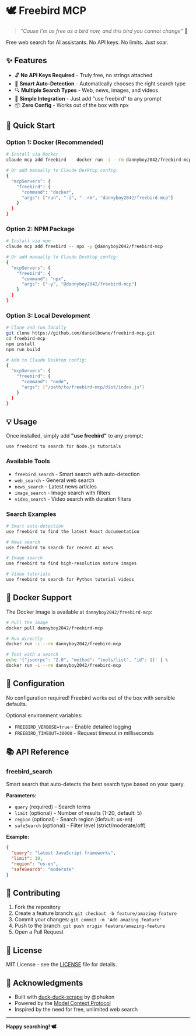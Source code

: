 # 🕊️ Freebird MCP

> *"Cause I'm as free as a bird now, and this bird you cannot change"* 🎸

Free web search for AI assistants. No API keys. No limits. Just soar.

## ✨ Features

- 🔓 **No API Keys Required** - Truly free, no strings attached
- 🤖 **Smart Auto-Detection** - Automatically chooses the right search type
- 🔍 **Multiple Search Types** - Web, news, images, and videos
- 🚀 **Simple Integration** - Just add "use freebird" to any prompt
- 📦 **Zero Config** - Works out of the box with npx

## 🚀 Quick Start

### Option 1: Docker (Recommended)

```bash
# Install via Docker
claude mcp add freebird -- docker run -i --rm dannyboy2042/freebird-mcp

# Or add manually to Claude Desktop config:
{
  "mcpServers": {
    "freebird": {
      "command": "docker",
      "args": ["run", "-i", "--rm", "dannyboy2042/freebird-mcp"]
    }
  }
}
```

### Option 2: NPM Package

```bash
# Install via npm
claude mcp add freebird -- npx -y @dannyboy2042/freebird-mcp

# Or add manually to Claude Desktop config:
{
  "mcpServers": {
    "freebird": {
      "command": "npx",
      "args": ["-y", "@dannyboy2042/freebird-mcp"]
    }
  }
}
```

### Option 3: Local Development

```bash
# Clone and run locally
git clone https://github.com/danielbowne/freebird-mcp.git
cd freebird-mcp
npm install
npm run build

# Add to Claude Desktop config:
{
  "mcpServers": {
    "freebird": {
      "command": "node",
      "args": ["/path/to/freebird-mcp/dist/index.js"]
    }
  }
}
```

## 💡 Usage

Once installed, simply add **"use freebird"** to any prompt:

```
use freebird to search for Node.js tutorials
```

### Available Tools

- `freebird_search` - Smart search with auto-detection
- `web_search` - General web search  
- `news_search` - Latest news articles
- `image_search` - Image search with filters
- `video_search` - Video search with duration filters

### Search Examples

```bash
# Smart auto-detection
use freebird to find the latest React documentation

# News search
use freebird to search for recent AI news

# Image search  
use freebird to find high-resolution nature images

# Video tutorials
use freebird to search for Python tutorial videos
```

## 🐳 Docker Support

The Docker image is available at `dannyboy2042/freebird-mcp`:

```bash
# Pull the image
docker pull dannyboy2042/freebird-mcp

# Run directly
docker run -i --rm dannyboy2042/freebird-mcp

# Test with a search
echo '{"jsonrpc": "2.0", "method": "tools/list", "id": 1}' | \
docker run -i --rm dannyboy2042/freebird-mcp
```

## 🔧 Configuration

No configuration required! Freebird works out of the box with sensible defaults.

Optional environment variables:
- `FREEBIRD_VERBOSE=true` - Enable detailed logging
- `FREEBIRD_TIMEOUT=30000` - Request timeout in milliseconds

## 📚 API Reference

### freebird_search

Smart search that auto-detects the best search type based on your query.

**Parameters:**
- `query` (required) - Search terms
- `limit` (optional) - Number of results (1-20, default: 5)
- `region` (optional) - Search region (default: us-en)
- `safeSearch` (optional) - Filter level (strict/moderate/off)

**Example:**
```json
{
  "query": "latest JavaScript frameworks",
  "limit": 10,
  "region": "us-en",
  "safeSearch": "moderate"
}
```

## 🤝 Contributing

1. Fork the repository
2. Create a feature branch: `git checkout -b feature/amazing-feature`
3. Commit your changes: `git commit -m 'Add amazing feature'`
4. Push to the branch: `git push origin feature/amazing-feature`
5. Open a Pull Request

## 📄 License

MIT License - see the [LICENSE](LICENSE) file for details.

## 🙏 Acknowledgments

- Built with [duck-duck-scrape](https://github.com/phukon/duck-duck-scrape) by @phukon
- Powered by the [Model Context Protocol](https://modelcontextprotocol.io)
- Inspired by the need for free, unlimited web search

---

**Happy searching! 🕊️**